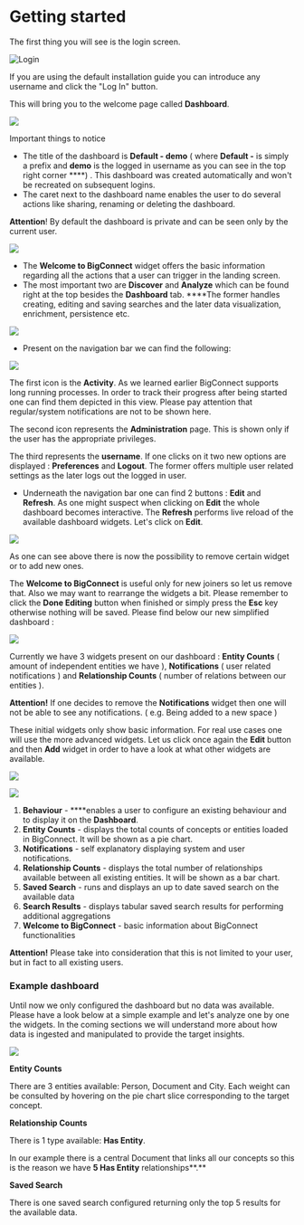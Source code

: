 # Getting started

The first thing you will see is the login screen.

![Login](../../.gitbook/assets/image%20%2860%29.png)

If you are using the default installation guide you can introduce any username and click the "Log In" button.

This will bring you to the welcome page called **Dashboard**.

![](../../.gitbook/assets/image%20%282%29.png)

Important things to notice 

* The title of the dashboard is **Default - demo** \( where **Default -** is simply a prefix and **demo** is the logged in username as you can see in the top right corner ****\) . This dashboard was created automatically and won't be recreated on subsequent logins.
* The caret next to the dashboard name enables the user to do several actions like sharing, renaming or deleting the dashboard. 

**Attention**! By default the dashboard is private and can be seen only by the current user.

![](../../.gitbook/assets/image%20%2847%29.png)

* The **Welcome to BigConnect** widget offers the basic information regarding all the actions that a user can trigger in the landing screen. 
* The most important two are **Discover** and **Analyze** which can be found right at the top besides the **Dashboard** tab. ****The former handles creating, editing and saving searches and the later data visualization, enrichment, persistence etc.

![](../../.gitbook/assets/image%20%2865%29.png)

* Present on the navigation bar we can find the following:

![](../../.gitbook/assets/image%20%2821%29.png)

The first icon is the **Activity**. As we learned earlier BigConnect supports long running processes. In order to track their progress after being started one can find them depicted in this view. Please pay attention that regular/system notifications are not to be shown here.

The second icon represents the **Administration** page. This is shown only if the user has the appropriate privileges. 

The third represents the **username**. If one clicks on it two new options are displayed : **Preferences** and **Logout**. The former offers multiple user related settings as the later logs out the logged in user.

* Underneath the navigation bar one can find 2 buttons : **Edit** and **Refresh**. As one might suspect when clicking on **Edit** the whole dashboard becomes interactive. The **Refresh** performs live reload of the available dashboard widgets. Let's click on **Edit**.

![](../../.gitbook/assets/image%20%283%29.png)

As one can see above there is now the possibility to remove certain widget or to add new ones.

The **Welcome to BigConnect** is useful only for new joiners so let us remove that. Also we may want to rearrange the widgets a bit. Please remember to click the **Done Editing** button when finished or simply press the **Esc** key otherwise nothing will be saved. Please find below our new simplified dashboard : 

![](../../.gitbook/assets/image%20%2812%29.png)

Currently we have 3 widgets present on our dashboard : **Entity Counts** \( amount of independent entities we have \), **Notifications** \( user related notifications \) and **Relationship Counts** \( number of relations between our entities \).

**Attention!** If one decides to remove the **Notifications** widget then one will not be able to see any notifications. \( e.g. Being added to a new space \)

These initial widgets only show basic information. For real use cases one will use the more advanced widgets. Let us click once again the **Edit** button and then **Add** widget in order to have a look at what other widgets are available.

![](../../.gitbook/assets/image%20%2820%29.png)

![](../../.gitbook/assets/image%20%288%29.png)

1. **Behaviour** - ****enables a user to configure an existing behaviour and to display it on the **Dashboard**. 
2. **Entity Counts** - displays the total counts of concepts or entities loaded in BigConnect. It will be shown as a pie chart.
3. **Notifications** - self explanatory displaying system and user notifications.
4. **Relationship Counts** - displays the total number of relationships available between all existing entities. It will be shown as a bar chart.
5. **Saved Search** - runs and displays an up to date saved search on the available data
6. **Search Results** - displays tabular saved search results for performing additional aggregations
7. **Welcome to BigConnect** - basic information about BigConnect functionalities

**Attention!** Please take into consideration that this is not limited to your user, but in fact to all existing users. 

### Example dashboard

Until now we only configured the dashboard but no data was available. Please have a look below at a simple example and let's analyze one by one the widgets. In the coming sections we will understand more about how data is ingested and manipulated to provide the target insights.

![](../../.gitbook/assets/image%20%2830%29.png)

**Entity Counts** 

There are 3 entities available: Person, Document and City. Each weight can be consulted by hovering on the pie chart slice corresponding to the target concept.

**Relationship Counts**

There is 1 type available: **Has Entity**. 

In our example there is a central Document that links all our concepts so this is the reason we have **5 Has Entity** relationships**.** 

**Saved Search**

There is one saved search configured returning only the top 5 results for the available data. 

